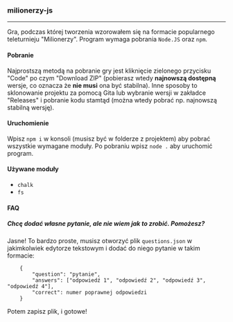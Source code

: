 ### milionerzy-js
---
Gra, podczas której tworzenia wzorowałem się na formacie popularnego teleturnieju "Milionerzy". Program wymaga pobrania `Node.JS` oraz `npm`.

#### Pobranie
Najprostszą metodą na pobranie gry jest kliknięcie zielonego przycisku "Code" po czym "Download ZIP" (pobierasz wtedy **najnowszą dostępną** wersje, co oznacza że **nie musi** ona być stabilna). Inne sposoby to sklonowanie projektu za pomocą Gita lub wybranie wersji w zakładce "Releases" i pobranie kodu stamtąd (można wtedy pobrać np. najnowszą stabilną wersję).

#### Uruchomienie
Wpisz `npm i` w konsoli (musisz być w folderze z projektem) aby pobrać wszystkie wymagane moduły.
Po pobraniu wpisz `node .` aby uruchomić program.

#### Używane moduły
- `chalk`
- `fs`
#### FAQ
##### Chcę dodać własne pytanie, ale nie wiem jak to zrobić. Pomożesz?
Jasne! To bardzo proste, musisz otworzyć plik `questions.json` w jakimkolwiek edytorze tekstowym i dodać do niego pytanie w takim formacie:
```
    {
        "question": "pytanie",
        "answers": ["odpowiedź 1", "odpowiedź 2", "odpowiedź 3", "odpowiedź 4"],
        "correct": numer poprawnej odpowiedzi
    }
```
Potem zapisz plik, i gotowe!
